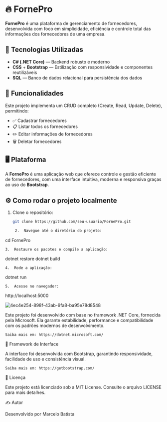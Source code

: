 # 🔥 FornePro

**FornePro** é uma plataforma de gerenciamento de fornecedores, desenvolvida com foco em simplicidade, eficiência e controle total das informações dos fornecedores de uma empresa.

## 🚀 Tecnologias Utilizadas

- **C# (.NET Core)** — Backend robusto e moderno
- **CSS** + **Bootstrap** — Estilização com responsividade e componentes reutilizáveis
- **SQL** — Banco de dados relacional para persistência dos dados

## 🧩 Funcionalidades

Este projeto implementa um CRUD completo (Create, Read, Update, Delete), permitindo:

- ✅ Cadastrar fornecedores
- 📋 Listar todos os fornecedores
- ✏️ Editar informações de fornecedores
- 🗑️ Deletar fornecedores

## 🖥️ Plataforma

A **FornePro** é uma aplicação web que oferece controle e gestão eficiente de fornecedores, com uma interface intuitiva, moderna e responsiva graças ao uso do **Bootstrap**.

## ⚙️ Como rodar o projeto localmente

1. Clone o repositório:
   ```bash
   git clone https://github.com/seu-usuario/FornePro.git

	2.	Navegue até o diretório do projeto:

cd FornePro


	3.	Restaure os pacotes e compile a aplicação:

dotnet restore
dotnet build


	4.	Rode a aplicação:

dotnet run


	5.	Acesse no navegador:

http://localhost:5000


![4ec4e254-898f-43ab-9fa8-ba95e78d8548](https://github.com/user-attachments/assets/1c87f53b-8a85-4e6c-9b89-43e1ab003573)

Este projeto foi desenvolvido com base no framework .NET Core, fornecida pela Microsoft.
Ela garante estabilidade, performance e compatibilidade com os padrões modernos de desenvolvimento.

	Saiba mais em: https://dotnet.microsoft.com/

🎨 Framework de Interface

A interface foi desenvolvida com Bootstrap, garantindo responsividade, facilidade de uso e consistência visual.

	Saiba mais em: https://getbootstrap.com/

📜 Licença

Este projeto está licenciado sob a MIT License.
Consulte o arquivo LICENSE para mais detalhes.

✍️ Autor

Desenvolvido por Marcelo Batista

